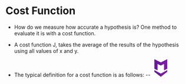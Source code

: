 # Cost Function
- How do we measure how accurate a hypothesis is? One method to evaluate it is with a cost function. 
- A cost function J, takes the average of the results of the hypothesis using all values of x and y.

- The typical definition for a cost function is as follows:
-- ![alt text](https://github.com/adam-p/markdown-here/raw/master/src/common/images/icon48.png "Cost Function Formula")